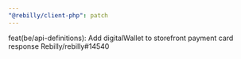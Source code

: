 ```yaml
---
"@rebilly/client-php": patch
---
```


feat(be/api-definitions): Add digitalWallet to storefront payment card response Rebilly/rebilly#14540
